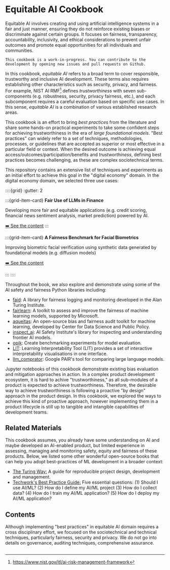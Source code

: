 # Equitable AI Cookbook

Equitable AI involves creating and using artificial intelligence systems in a fair and just manner, ensuring they do not reinforce existing biases or discriminate against certain groups. It focuses on fairness, transparency, accountability, inclusivity, and ethical considerations to prevent unfair outcomes and promote equal opportunities for all individuals and communities.

```{note}
This cookbook is a work-in-progress. You can contribute to the development by opening new issues and pull requests on Github.
```

In this cookbook, *equitable AI* refers to a broad term to cover responsible, trustworthy and inclusive AI development. These terms also requires establishing other characteristics such as security, privacy, and fairness. For example, NIST AI RMF[^airmf] defines *trustworthiness* with seven sub-components (e.g. robustness, security, privacy fairness, etc.), and each subcomponent requires a careful evaluation based on specific use cases. In this sense, *equitable AI* is a combination of various established research areas.

This cookbook is an effort to bring *best practices* from the literature and share some hands-on practical experiments to take some confident steps for achieving trustworthiness in the era of *large foundational models*. "Best practices" can widely refer to a set of techniques, methodologies, processes, or guidelines that are accepted as superior or most effective in a particular field or context. When the desired outcome is achieving equal access/outcomes/participation/benefits and *trustworthiness*, defining best practices becomes challenging, as these are complex sociotechnical terms.

This repository contains an extensive list of techniques and experiments as an initial effort to achieve this goal in the "digital economy" domain. In the digital economy domain, we selected three use cases:

::::{grid}
:gutter: 2

:::{grid-item-card}
**Fair Use of LLMs in Finance**

Developing more fair and equitable applications (e.g. credit scoring, financial news sentiment analysis, market prediction) powered by AI.

[➡️ See the content](./usecases/finance/introduction.md)
:::

:::{grid-item-card}
**A Fairness Benchmark for Facial Biometrics**

Improving biometric facial verification using synthetic data generated by foundational models (e.g. diffusion models)

[➡️ See the content](./usecases/biometrics/introduction.md)

:::
::::

Throughout the book, we also explore and demonstrate using some of the AI safety and fairness Python libraries including:

- [faid](https://github.com/asabuncuoglu13/faid): A library for fairness logging and monitoring developed in the Alan Turing Institute.
- [fairlearn](https://github.com/fairlearn/fairlearn): A toolkit to assess and improve the fairness of machine learning models, supported by Microsoft.
- [aqueitas](https://github.com/dssg/aequitas): An open-source bias and fairness audit toolkit for machine learning, developed by Center for Data Science and Public Policy.
- [inspect_ai](https://github.com/UKGovernmentBEIS/inspect_ai): AI Safety Institute's library for inspecting and understanding frontier AI models.
- [opik](https://github.com/comet-ml/opik): Create benchmarking experiments for model evaluation.
- [LIT](https://github.com/PAIR-code/lit): Learning Interpretability Tool (LIT) provides a set of interactive interpretability visualisations in one interface.
- [llm_comprator](https://github.com/PAIR-code/llm-comparator): Google PAIR's tool for comparing large language models.

Jupyter notebooks of this cookbook demonstrate existing bias evaluation and mitigation approaches in action. In a complex product development ecosystem, it is hard to achive "trustworthiness," as all sub-modules of a product is expected to achieve trustworthiness. Therefore, the desirable way to achieve trustworthiness is following a proactive "by design" approach in the product design. In this cookbook, we explored the ways to achieve this kind of proactive approach, however implementing them in a product lifecycle is still up to tangible and intangible capabilities of development teams.

## Related Materials

This cookbook assumes, you already have some understanding on AI and maybe developed an AI-enabled product, but limited experience in assessing, managing and monitoring safety, equity and fairness of these products. Below, we listed some other wonderful open-source books that can help you adopt best-practices of ML development in a broader context:

- [The Turing Way:](https://book.the-turing-way.org/index.html) A guide for reproducible project design, development and management.
- [Techwork's Best Practice Guide:](https://techworkshub.github.io/best-practice-guide/index.html) Five essential questions: (1) Should I use AI/ML? (2) How do I define my AI/ML project (3) How do I collect data? (4) How do I train my AI/ML application? (5) How do I deploy my AI/ML application?

## Contents

Although implementing "best practices" in equitable AI domain requires a cross disciplinary effort, we focused on the sociotechnical and technical techniques, particularly fairness, security and privacy. We do not go into details on governance, auditing techniques, comprehensive assurance.

```{tableofcontents}
```

[^airmf]: https://www.nist.gov/itl/ai-risk-management-framework